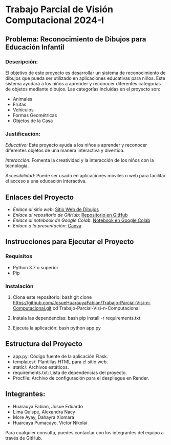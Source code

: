 # Trabajo Parcial de Visión Computacional 2024-I

## Problema: Reconocimiento de Dibujos para Educación Infantil

### Descripción:
El objetivo de este proyecto es desarrollar un sistema de reconocimiento de dibujos que pueda ser utilizado en aplicaciones educativas para niños. Este sistema ayudará a los niños a aprender y reconocer diferentes categorías de objetos mediante dibujos. Las categorías incluidas en el proyecto son:

- Animales
- Frutas
- Vehículos
- Formas Geométricas
- Objetos de la Casa

### Justificación:
*Educativo:* Este proyecto ayuda a los niños a aprender y reconocer diferentes objetos de una manera interactiva y divertida.

*Interacción:* Fomenta la creatividad y la interacción de los niños con la tecnología.

*Accesibilidad:* Puede ser usado en aplicaciones móviles o web para facilitar el acceso a una educación interactiva.

## Enlaces del Proyecto

- *Enlace al sitio web*: [Sitio Web de Dibujos](https://trabajo-parcial-visi-n-computacional.onrender.com)
- *Enlace al repositorio de GitHub*: [Repositorio en GitHub](https://github.com/JosueHuarauyaFabian/Trabajo-Parcial-Visi-n-Computacional.git)
- *Enlace al notebook de Google Colab*: [Notebook en Google Colab](https://colab.research.google.com/drive/1ikTVEK3SJNFilwkjMx0cgqpAB-iVlM_E?usp=sharing)
- *Enlace a la presentación*: [Canva](https://www.canva.com/design/DAGGLqjRBsI/xJeTrFZFH2A7PlL-TKavrQ/edit)

## Instrucciones para Ejecutar el Proyecto

### Requisitos

- Python 3.7 o superior
- Pip
  
### Instalación

1. Clona este repositorio:
    bash
    git clone https://github.com/JosueHuarauyaFabian/Trabajo-Parcial-Visi-n-Computacional.git
    cd Trabajo-Parcial-Visi-n-Computacional
    

2. Instala las dependencias:
    bash
    pip install -r requirements.txt
    

3. Ejecuta la aplicación:
    bash
    python app.py
    

## Estructura del Proyecto

- app.py: Código fuente de la aplicación Flask.
- templates/: Plantillas HTML para el sitio web.
- static/: Archivos estáticos.
- requirements.txt: Lista de dependencias del proyecto.
- Procfile: Archivo de configuración para el despliegue en Render.


## Integrantes:
- Huarauya Fabian, Josue Eduardo
- Lima Quispe, Alexandra Nacy
- More Ayay, Dahayra Xiomara 
- Huarcaya Pumacayo, Victor Nikolai
  
Para cualquier consulta, puedes contactar con los integrantes del equipo a través de GitHub.
